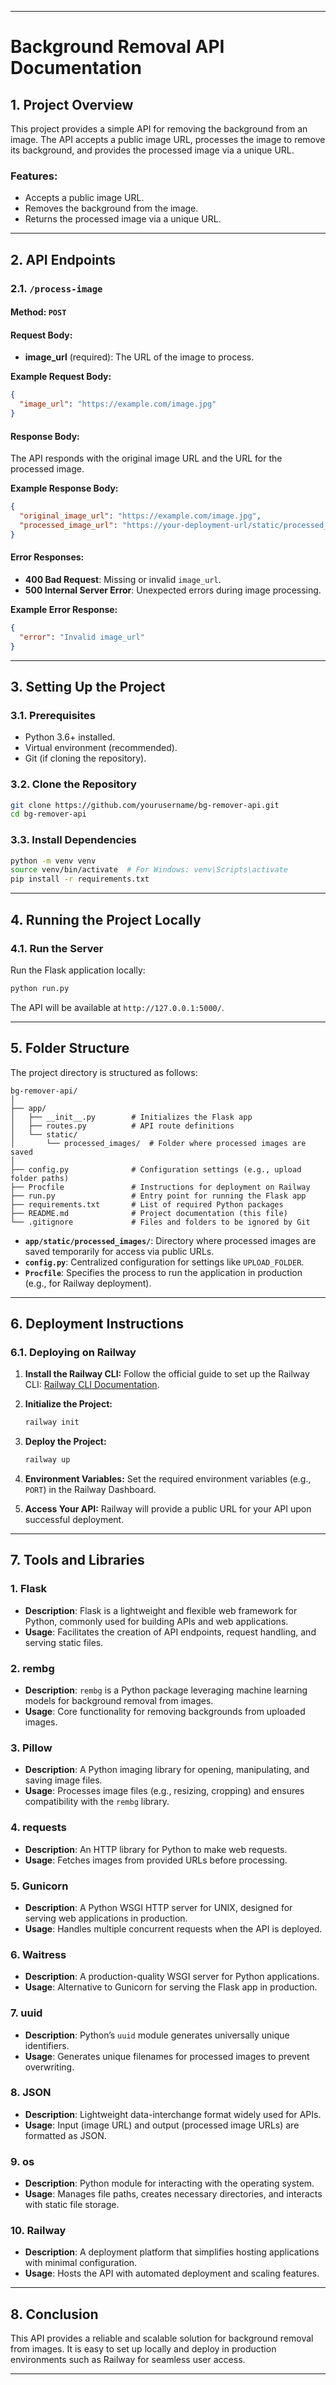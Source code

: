 
---

# **Background Removal API Documentation**

## **1. Project Overview**

This project provides a simple API for removing the background from an image. The API accepts a public image URL, processes the image to remove its background, and provides the processed image via a unique URL.

### **Features:**
- Accepts a public image URL.
- Removes the background from the image.
- Returns the processed image via a unique URL.

---

## **2. API Endpoints**

### **2.1. `/process-image`**

#### **Method:** `POST`

#### **Request Body:**
- **image_url** (required): The URL of the image to process.

**Example Request Body:**
```json
{
  "image_url": "https://example.com/image.jpg"
}
```

#### **Response Body:**
The API responds with the original image URL and the URL for the processed image.

**Example Response Body:**
```json
{
  "original_image_url": "https://example.com/image.jpg",
  "processed_image_url": "https://your-deployment-url/static/processed_images/unique-uuid.png"
}
```

#### **Error Responses:**
- **400 Bad Request**: Missing or invalid `image_url`.
- **500 Internal Server Error**: Unexpected errors during image processing.

**Example Error Response:**
```json
{
  "error": "Invalid image_url"
}
```

---

## **3. Setting Up the Project**

### **3.1. Prerequisites**
- Python 3.6+ installed.
- Virtual environment (recommended).
- Git (if cloning the repository).

### **3.2. Clone the Repository**
```bash
git clone https://github.com/yourusername/bg-remover-api.git
cd bg-remover-api
```

### **3.3. Install Dependencies**
```bash
python -m venv venv
source venv/bin/activate  # For Windows: venv\Scripts\activate
pip install -r requirements.txt
```

---

## **4. Running the Project Locally**

### **4.1. Run the Server**
Run the Flask application locally:
```bash
python run.py
```
The API will be available at `http://127.0.0.1:5000/`.

---

## **5. Folder Structure**

The project directory is structured as follows:

```
bg-remover-api/
│
├── app/
│   ├── __init__.py        # Initializes the Flask app
│   ├── routes.py          # API route definitions
│   └── static/
│       └── processed_images/  # Folder where processed images are saved
│
├── config.py              # Configuration settings (e.g., upload folder paths)
├── Procfile               # Instructions for deployment on Railway
├── run.py                 # Entry point for running the Flask app
├── requirements.txt       # List of required Python packages
├── README.md              # Project documentation (this file)
└── .gitignore             # Files and folders to be ignored by Git
```

- **`app/static/processed_images/`**: Directory where processed images are saved temporarily for access via public URLs.
- **`config.py`**: Centralized configuration for settings like `UPLOAD_FOLDER`.
- **`Procfile`**: Specifies the process to run the application in production (e.g., for Railway deployment).

---

## **6. Deployment Instructions**

### **6.1. Deploying on Railway**

1. **Install the Railway CLI:**
   Follow the official guide to set up the Railway CLI: [Railway CLI Documentation](https://docs.railway.app/cli/).

2. **Initialize the Project:**
   ```bash
   railway init
   ```

3. **Deploy the Project:**
   ```bash
   railway up
   ```

4. **Environment Variables:**
   Set the required environment variables (e.g., `PORT`) in the Railway Dashboard.

5. **Access Your API:**
   Railway will provide a public URL for your API upon successful deployment.

---

## **7. Tools and Libraries**

### **1. Flask**
- **Description**: Flask is a lightweight and flexible web framework for Python, commonly used for building APIs and web applications.
- **Usage**: Facilitates the creation of API endpoints, request handling, and serving static files.

### **2. rembg**
- **Description**: `rembg` is a Python package leveraging machine learning models for background removal from images.
- **Usage**: Core functionality for removing backgrounds from uploaded images.

### **3. Pillow**
- **Description**: A Python imaging library for opening, manipulating, and saving image files.
- **Usage**: Processes image files (e.g., resizing, cropping) and ensures compatibility with the `rembg` library.

### **4. requests**
- **Description**: An HTTP library for Python to make web requests.
- **Usage**: Fetches images from provided URLs before processing.

### **5. Gunicorn**
- **Description**: A Python WSGI HTTP server for UNIX, designed for serving web applications in production.
- **Usage**: Handles multiple concurrent requests when the API is deployed.

### **6. Waitress**
- **Description**: A production-quality WSGI server for Python applications.
- **Usage**: Alternative to Gunicorn for serving the Flask app in production.

### **7. uuid**
- **Description**: Python’s `uuid` module generates universally unique identifiers.
- **Usage**: Generates unique filenames for processed images to prevent overwriting.

### **8. JSON**
- **Description**: Lightweight data-interchange format widely used for APIs.
- **Usage**: Input (image URL) and output (processed image URLs) are formatted as JSON.

### **9. os**
- **Description**: Python module for interacting with the operating system.
- **Usage**: Manages file paths, creates necessary directories, and interacts with static file storage.

### **10. Railway**
- **Description**: A deployment platform that simplifies hosting applications with minimal configuration.
- **Usage**: Hosts the API with automated deployment and scaling features.

---

## **8. Conclusion**

This API provides a reliable and scalable solution for background removal from images. It is easy to set up locally and deploy in production environments such as Railway for seamless user access.

---

